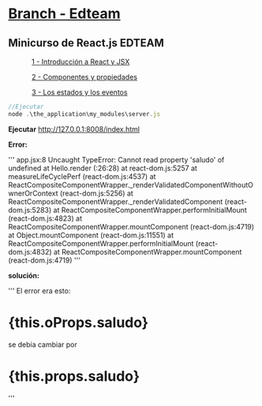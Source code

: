 
<!--
README.md branch edteam 1.0.0
Minicurso de React.js (1) - Introducción a React y JSX 
https://github.com/eacevedof/prj_reactjs/tree/edteam
-->
<h1>
    <a href="https://github.com/eacevedof/prj_reactjs/tree/edteam">Branch - Edteam</a>
</h1>

<h2>
    Minicurso de React.js EDTEAM
</h2>
<ul>
    <ol>    
        <a href="https://www.youtube.com/watch?v=4gAAiOKOwio">1 - Introducción a React y JSX</a>
    </ol>
    <ol>
        <a href="https://www.youtube.com/watch?v=ld8pG4RPAeI">2 - Componentes y propiedades</a>
    </ol>
    <ol>
        <a href="https://www.youtube.com/watch?v=8AeJOIk58tQ">3 - Los estados y los eventos</a>
    </ol>    
</ul>

```js
//Ejecutar
node .\the_application\my_modules\server.js
```

<b>Ejecutar</b>
    http://127.0.0.1:8008/index.html

<b>Error:</b>

'''
app.jsx:8 Uncaught TypeError: Cannot read property 'saludo' of undefined
    at Hello.render (<anonymous>:26:28)
    at react-dom.js:5257
    at measureLifeCyclePerf (react-dom.js:4537)
    at ReactCompositeComponentWrapper._renderValidatedComponentWithoutOwnerOrContext (react-dom.js:5256)
    at ReactCompositeComponentWrapper._renderValidatedComponent (react-dom.js:5283)
    at ReactCompositeComponentWrapper.performInitialMount (react-dom.js:4823)
    at ReactCompositeComponentWrapper.mountComponent (react-dom.js:4719)
    at Object.mountComponent (react-dom.js:11551)
    at ReactCompositeComponentWrapper.performInitialMount (react-dom.js:4832)
    at ReactCompositeComponentWrapper.mountComponent (react-dom.js:4719)
'''

<b>solución:</b>

'''
El error era esto: <h1>{this.oProps.saludo}</h1> se debia cambiar por 
<h1>{this.props.saludo}</h1>
'''
